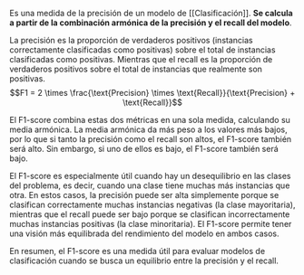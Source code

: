 Es una medida de la precisión de un modelo de [[Clasificación]]. **Se calcula a partir de la combinación armónica de la precisión y el recall del modelo**.

La precisión es la proporción de verdaderos positivos (instancias correctamente clasificadas como positivas) sobre el total de instancias clasificadas como positivas. Mientras que el recall es la proporción de verdaderos positivos sobre el total de instancias que realmente son positivas.
   $$F1 = 2 \times \frac{\text{Precision} \times \text{Recall}}{\text{Precision} + \text{Recall}}$$

El F1-score combina estas dos métricas en una sola medida, calculando su media armónica. La media armónica da más peso a los valores más bajos, por lo que si tanto la precisión como el recall son altos, el F1-score también será alto. Sin embargo, si uno de ellos es bajo, el F1-score también será bajo.

El F1-score es especialmente útil cuando hay un desequilibrio en las clases del problema, es decir, cuando una clase tiene muchas más instancias que otra. En estos casos, la precisión puede ser alta simplemente porque se clasifican correctamente muchas instancias negativas (la clase mayoritaria), mientras que el recall puede ser bajo porque se clasifican incorrectamente muchas instancias positivas (la clase minoritaria). El F1-score permite tener una visión más equilibrada del rendimiento del modelo en ambos casos.

En resumen, el F1-score es una medida útil para evaluar modelos de clasificación cuando se busca un equilibrio entre la precisión y el recall. 